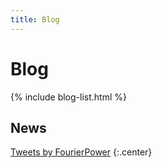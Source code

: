 ```yaml
---
title: Blog
---
```


# <i class="fas fa-feather-alt"></i>Blog

{% include blog-list.html %}

<!-- section break -->

## News

<!-- Twitter embeds from https://publish.twitter.com/ -->
<a class="twitter-timeline" data-width="400" data-height="400" data-theme="dark" href="https://twitter.com/FourierPower?ref_src=twsrc%5Etfw">Tweets by FourierPower</a> <script async src="https://platform.twitter.com/widgets.js" charset="utf-8"></script>
{:.center}
